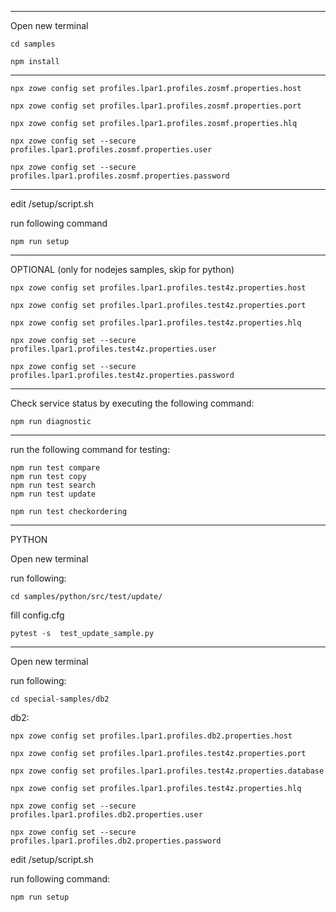 *****
Open new terminal 

`cd samples`

`npm install`
*****

`npx zowe config set profiles.lpar1.profiles.zosmf.properties.host`

`npx zowe config set profiles.lpar1.profiles.zosmf.properties.port`

`npx zowe config set profiles.lpar1.profiles.zosmf.properties.hlq`

`npx zowe config set --secure profiles.lpar1.profiles.zosmf.properties.user`
 
`npx zowe config set --secure profiles.lpar1.profiles.zosmf.properties.password`
***
edit /setup/script.sh

run following command

`npm run setup`
***
OPTIONAL (only for nodejes samples, skip for python)

`npx zowe config set profiles.lpar1.profiles.test4z.properties.host`

`npx zowe config set profiles.lpar1.profiles.test4z.properties.port`

`npx zowe config set profiles.lpar1.profiles.test4z.properties.hlq`

`npx zowe config set --secure profiles.lpar1.profiles.test4z.properties.user`

`npx zowe config set --secure profiles.lpar1.profiles.test4z.properties.password`
***
Check service status by executing the following command:

`npm run diagnostic`

***
run the following command for testing:

    npm run test compare
    npm run test copy
    npm run test search
    npm run test update
    
    npm run test checkordering    
***
PYTHON

Open new terminal 

run following: 

    cd samples/python/src/test/update/ 

fill config.cfg

    pytest -s  test_update_sample.py 
------------

Open new terminal 

run following: 

    cd special-samples/db2

db2:

`npx zowe config set profiles.lpar1.profiles.db2.properties.host`

`npx zowe config set profiles.lpar1.profiles.test4z.properties.port`

`npx zowe config set profiles.lpar1.profiles.test4z.properties.database`

`npx zowe config set profiles.lpar1.profiles.test4z.properties.hlq`



`npx zowe config set --secure profiles.lpar1.profiles.db2.properties.user`

`npx zowe config set --secure profiles.lpar1.profiles.db2.properties.password`

edit /setup/script.sh

run following command:

`npm run setup`
